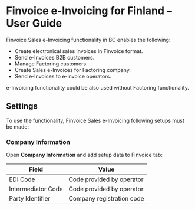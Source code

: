 # Finvoice e-Invoicing for Finland – User Guide


Finvoice Sales e-Invoicing functionality in BC enables the following:
* Create electronical sales invoices in Finvoice format.
* Send e-Invoices B2B customers.
* Manage Factoring customers.
* Create Sales e-Invoices for Factoring company.
* Send e-Invoices to e-invoice operators.

e-Invoicing functionality could be also used without Factoring functionality.

## Settings

To use the functionality, Finvoice Sales e-Invoicing following setups must be made:

### Company Information 
Open **Company Information** and add setup data to Finvoice tab:

|**Field**|**Value**|
|-|-|
|EDI Code|Code provided by operator|
|Intermediator Code|Code provided by operator|
|Party Identifier|Company registration code|

